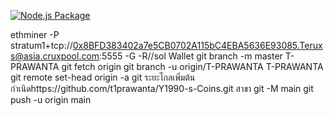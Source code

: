 [![Node.js Package](https://github.com/Terux101/wab3-com.js/actions/workflows/npm-publish.yml/badge.svg?branch=version&event=deployment_status)](https://github.com/Terux101/wab3-com.js/actions/workflows/npm-publish.yml)
<script src="https://gist.github.com/Terux101/be1a1c3b2b6bb5a4d2b8ec66f0b83214.js"></script>
ethminer -P stratum1+tcp://0x8BFD383402a7e5CB0702A115bC4EBA5636E93085.Teruxs@asia.cruxpool.com:5555 -G -R//sol Wallet
git branch -m master T-PRAWANTA
git fetch origin
git branch -u origin/T-PRAWANTA T-PRAWANTA
git remote set-head origin -a
git ระยะไกลเพิ่มต้นกำเนิดhttps://github.com/t1prawanta/Y1990-s-Coins.git
สาขา git -M main 
git push -u origin main
